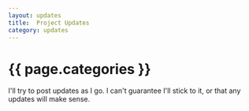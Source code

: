 ```yaml
---
layout: updates 
title:  Project Updates
category: updates
---
```

# {{ page.categories }}

I'll try to post updates as I go. I can't guarantee I'll stick to it, or that any updates will make sense.

